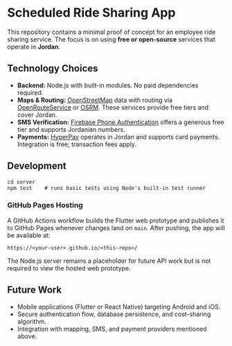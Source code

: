 # Scheduled Ride Sharing App

This repository contains a minimal proof of concept for an employee ride sharing service. The focus is on using **free or open‑source** services that operate in **Jordan**.

## Technology Choices

- **Backend:** Node.js with built-in modules. No paid dependencies required.
- **Maps & Routing:** [OpenStreetMap](https://www.openstreetmap.org/) data with routing via [OpenRouteService](https://openrouteservice.org/) or [OSRM](http://project-osrm.org/). These services provide free tiers and cover Jordan.
- **SMS Verification:** [Firebase Phone Authentication](https://firebase.google.com/docs/auth) offers a generous free tier and supports Jordanian numbers.
- **Payments:** [HyperPay](https://www.hyperpay.com/) operates in Jordan and supports card payments. Integration is free; transaction fees apply.

## Development

```
cd server
npm test    # runs basic tests using Node's built-in test runner
```

### GitHub Pages Hosting

A GitHub Actions workflow builds the Flutter web prototype and publishes it to GitHub Pages whenever changes land on `main`. After pushing, the app will be available at:

```
https://<your-user>.github.io/<this-repo>/
```

The Node.js server remains a placeholder for future API work but is not required to view the hosted web prototype.

## Future Work

- Mobile applications (Flutter or React Native) targeting Android and iOS.
- Secure authentication flow, database persistence, and cost-sharing algorithm.
- Integration with mapping, SMS, and payment providers mentioned above.

